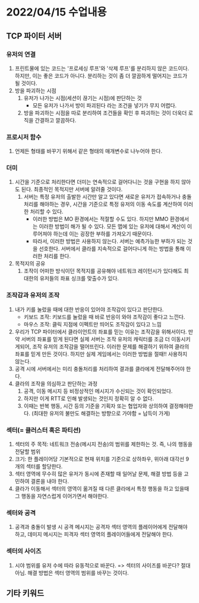 # 2022/04/15 수업내용
## TCP 파이터 서버
### 유저의 연결
1. 프린트물에 있는 코드는 '프로세싱 루프'와 '삭제 루프'를 분리하지 않은 코드이다. 하지만, 이는 좋은 코드가 아니다. 분리하는 것이 좀 더 깔끔하게 떨어지는 코드가 될 것이다.
2. 방을 파괴하는 시점
    1) 유저가 나가는 시점(세션이 끊기는 시점)에 판단하는 것
        * 모든 유저가 나가서 방이 파괴된다 라는 조건을 넣기가 무지 어렵다.
    2) 방을 파괴하는 시점을 따로 분리하여 조건들을 확인 후 파괴하는 것이 더욱더 로직을 간결하고 깔끔하다.

### 프로시저 함수
1. 언제든 형태를 바꾸기 위해서 같은 형태의 매개변수로 나누어야 한다.

### 더미
1. 시간을 기준으로 처리한다면 더미는 연속적으로 걸어다니는 것을 구현을 하지 않아도 된다. 최종적인 목적지만 서버에 알려줄 것이다.
    1) 서버는 특정 유저의 출발한 시간만 알고 있다면 새로운 유저가 접속하거나 충돌처리를 해야하는 경우, 시간을 기준으로 특정 유저의 이동 속도를 계산하여 이러한 처리할 수 있다.
       * 이러한 방법은 MO 환경에서는 적절할 수도 있다. 하지만 MMO 환경에서는 이러한 방법이 해가 될 수 있다. 모든 맵에 있는 유저에 대해서 계산이 이루어져야 하는데 이는 굉장한 부하를 가져오기 때문이다.
       * 따라서, 이러한 방법은 사용하지 않는다. 서버는 예측가능한 부하가 되는 것을 선호한다. 서버에서 클라를 지속적으로 걸어다니게 하는 방법을 통해 이러한 처리를 한다. 
2. 목적지의 공유
    1) 조작이 어떠한 방식이던 목적지를 공유해야 네트워크 레이턴시가 있다해도 최대한의 유저들의 좌표 싱크를 맞출수가 있다.

### 조작감과 유저의 조작
1. 내가 키를 눌렀을 때에 대한 반응이 있어야 조작감이 있다고 판단한다.
    * 키보드 조작: 키보드를 눌렀을 때 바로 반응이 와야 조작감이 좋다고 느낀다.
    * 마우스 조작: 클릭 지점에 이펙트만 띄어도 조작감이 있다고 느낌
2. 우리가 TCP 파이터에서 클라이언트의 좌표를 믿는 이유는 조작감을 위해서이다. 만약 서버의 좌표를 믿게 된다면 실제 서버는 조작 유저의 캐릭터를 조금 더 이동시키게되어, 조작 유저의 조작감을 떨어뜨린다. 이러한 문제를 해결하기 위하여 클라의 좌표를 믿게 만든 것이다. 하지만 실제 게임에서는 이러한 방법을 절때!! 사용하지 않는다.
3. 공격 시에 서버에서는 미리 충돌처리를 처리하여 결과를 클라에게 전달해주어야 한다.
4. 클라의 조작을 의심하고 판단하는 과정
    1) 공격, 이동 메시지 등 비정상적인 메시지가 수신되는 것이 확인되었다.
    2) 하지만 이게 RTT로 인해 발생되는 것인지 정확히 알 수 없다.
    3) 이때는 반복 행동, 시간 등의 기준을 기획자 또는 협업자와 상의하여 결정해야한다. (최대한 유저의 불만도 해결하는 방향으로 가야함 = 납득이 가게)

### 섹터(= 클러스터 혹은 파티션)
1. 섹터의 주 목적: 네트워크 전송(메시지 전송)의 범위를 제한하는 것. 즉, 나의 행동을 전달할 범위
2. 크기: 한 플레이어당 기본적으로 현재 위치를 기준으로 상하좌우, 위아래 대각선 9개의 섹터를 할당한다.
3. 섹터 영역에 무수히 많은 유저가 동시에 존재할 때 일어날 문제, 해결 방법 등을 고민하여 결론을 내야 한다.
4. 클라가 이동해서 섹터의 영역이 옮겨질 때 다른 클라에서 특정 행동을 하고 있을때 그 행동을 자연스럽게 이어가면서 해야한다.

### 섹터와 공격
1. 공격과 충돌이 발생 시 공격 메시지는 공격자 섹터 영역의 플레이어에게 전달해야 하고, 데미지 메시지는 피격자 섹터 영역의 플레이어들에게 전달해야 한다.

### 섹터의 사이즈
1. 시야 범위를 유저 수에 따라 유동적으로 바꾼다. => 섹터의 사이즈를 바꾼다? 절대 아님. 해결 방법은 섹터 영역의 범위를 바꾸는 것이다.

## 기타 키워드
### 
